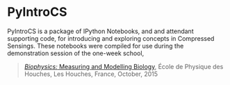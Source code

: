 # PyIntroCS

PyIntroCS is a package of IPython Notebooks, and and attendant supporting code,
for introducing and exploring concepts in Compressed Sensings. These notebooks
were compiled for use during the demonstration session of the one-week school,

> [*Biophysics:* Measuring and Modelling Biology](http://memobio2015.u-strasbg.fr/index.php),
> École de Physique des Houches,
> Les Houches, France, 
> October, 2015

